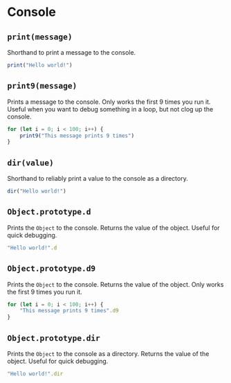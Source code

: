 # Console

## `print(message)`

Shorthand to print a message to the console.

```javascript
print("Hello world!")
```

## `print9(message)`

Prints a message to the console. Only works the first 9 times you run it. Useful when you want to debug something in a loop, but not clog up the console.

```javascript
for (let i = 0; i < 100; i++) {
    print9("This message prints 9 times")
}
```

## `dir(value)`

Shorthand to reliably print a value to the console as a directory.

```javascript
dir("Hello world!")
```

## `Object.prototype.d`

Prints the `Object` to the console. Returns the value of the object. Useful for quick debugging.

```javascript
"Hello world!".d
```

## `Object.prototype.d9`

Prints the `Object` to the console. Returns the value of the object. Only works the first 9 times you run it.

```javascript
for (let i = 0; i < 100; i++) {
    "This message prints 9 times".d9
}
```

## `Object.prototype.dir`

Prints the `Object` to the console as a directory. Returns the value of the object. Useful for quick debugging.

```javascript
"Hello world!".dir
```
